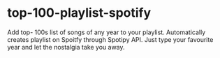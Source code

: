 # top-100-playlist-spotify
Add top- 100s list of songs of any year to your playlist. Automatically creates playlist on Spoitfy through Spotipy API. Just type your favourite year and let the nostalgia take you away.
